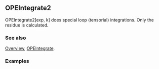 ## OPEIntegrate2

OPEIntegrate2[exp, k] does special loop (tensorial) integrations. Only the residue is calculated.

### See also

[Overview](Extra/FeynCalc.md), [OPEIntegrate](OPEIntegrate.md).

### Examples
